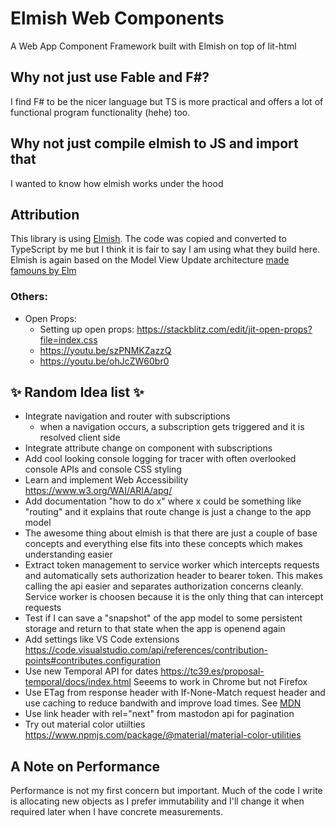 # Elmish Web Components

A Web App Component Framework built with Elmish on top of lit-html

## Why not just use Fable and F#?

I find F# to be the nicer language but TS is more practical and offers a lot of functional program functionality (hehe) too.

## Why not just compile elmish to JS and import that

I wanted to know how elmish works under the hood

## Attribution

This library is using [Elmish](https://github.com/elmish/elmish). The code was copied and converted to TypeScript by me but I think it is fair to say I am using what they build here. Elmish is again based on the Model View Update architecture [made famouns by Elm](https://github.com/elmish/elmish#elmish-elm-like-abstractions-for-f-applications)

### Others:

- Open Props:
  - Setting up open props: https://stackblitz.com/edit/jit-open-props?file=index.css
  - https://youtu.be/szPNMKZazzQ
  - https://youtu.be/ohJcZW60br0

## ✨ Random Idea list ✨

- Integrate navigation and router with subscriptions
  - when a navigation occurs, a subscription gets triggered and it is resolved client side
- Integrate attribute change on component with subscriptions
- Add cool looking console logging for tracer with often overlooked console APIs and console CSS styling
- Learn and implement Web Accessibility https://www.w3.org/WAI/ARIA/apg/
- Add documentation "how to do x" where x could be something like "routing" and it explains that route change is just a change to the app model
- The awesome thing about elmish is that there are just a couple of base concepts and everything else fits into these concepts which makes understanding easier
- Extract token management to service worker which intercepts requests and automatically sets authorization header to bearer token. This makes calling the api easier and separates authorization concerns cleanly. Service worker is choosen because it is the only thing that can intercept requests
- Test if I can save a "snapshot" of the app model to some persistent storage and return to that state when the app is openend again
- Add settings like VS Code extensions https://code.visualstudio.com/api/references/contribution-points#contributes.configuration
- Use new Temporal API for dates https://tc39.es/proposal-temporal/docs/index.html
  Seeems to work in Chrome but not Firefox
- Use ETag from response header with If-None-Match request header and use caching to reduce bandwith and improve load times. See [MDN](https://developer.mozilla.org/en-US/docs/Web/HTTP/Headers/ETag)
- Use link header with rel="next" from mastodon api for pagination
- Try out material color utiilties https://www.npmjs.com/package/@material/material-color-utilities

## A Note on Performance

Performance is not my first concern but important. Much of the code I write is allocating new objects as I prefer immutability and I'll change it when required later when I have concrete measurements.
